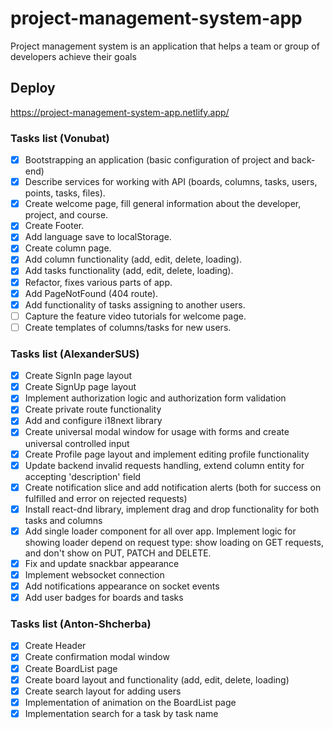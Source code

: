 # project-management-system-app

Project management system is an application that helps a team or group of developers achieve their goals

## Deploy

https://project-management-system-app.netlify.app/

### Tasks list (Vonubat)

- [x] Bootstrapping an application (basic configuration of project and back-end)
- [x] Describe services for working with API (boards, columns, tasks, users, points, tasks, files).
- [x] Create welcome page, fill general information about the developer, project, and course.
- [x] Create Footer.
- [x] Add language save to localStorage.
- [x] Create column page.
- [x] Add column functionality (add, edit, delete, loading).
- [x] Add tasks functionality (add, edit, delete, loading).
- [x] Refactor, fixes various parts of app.
- [x] Add PageNotFound (404 route).
- [x] Add functionality of tasks assigning to another users.
- [ ] Capture the feature video tutorials for welcome page.
- [ ] Create templates of columns/tasks for new users.

### Tasks list (AlexanderSUS)

- [x] Create SignIn page layout
- [x] Create SignUp page layout
- [x] Implement authorization logic and authorization form validation
- [x] Create private route functionality
- [x] Add and configure i18next library
- [x] Create universal modal window for usage with forms and create universal controlled input
- [x] Create Profile page layout and implement editing profile functionality
- [x] Update backend invalid requests handling, extend column entity for accepting 'description' field
- [x] Create notification slice and add notification alerts (both for success on fulfilled and error on rejected requests)
- [x] Install react-dnd library, implement drag and drop functionality for both tasks and columns
- [x] Add single loader component for all over app. Implement logic for showing loader depend on request type: show loading on GET requests, and
      don't show on PUT, PATCH and DELETE.
- [x] Fix and update snackbar appearance
- [x] Implement websocket connection
- [x] Add notifications appearance on socket events
- [x] Add user badges for boards and tasks

### Tasks list (Anton-Shcherba)

- [x] Create Header
- [x] Create confirmation modal window
- [x] Create BoardList page
- [x] Create board layout and functionality (add, edit, delete, loading)
- [x] Create search layout for adding users
- [x] Implementation of animation on the BoardList page
- [x] Implementation search for a task by task name
